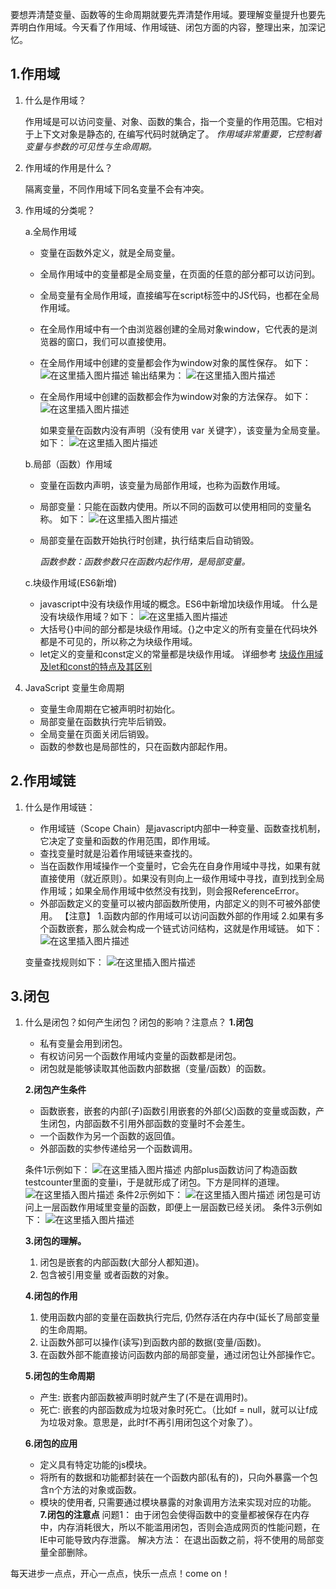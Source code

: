 要想弄清楚变量、函数等的生命周期就要先弄清楚作用域。要理解变量提升也要先弄明白作用域。今天看了作用域、作用域链、闭包方面的内容，整理出来，加深记忆。
## 1.作用域
 1. 什么是作用域？

	作用域是可以访问变量、对象、函数的集合，指一个变量的作用范围。它相对于上下文对象是静态的, 在编写代码时就确定了。
*作用域非常重要，它控制着变量与参数的可见性与生命周期。*

 2. 作用域的作用是什么？


	隔离变量，不同作用域下同名变量不会有冲突。

 3. 作用域的分类呢？

	a.全局作用域
	- 变量在函数外定义，就是全局变量。
	- 全局作用域中的变量都是全局变量，在页面的任意的部分都可以访问到。
	- 全局变量有全局作用域，直接编写在script标签中的JS代码，也都在全局作用域。
	- 在全局作用域中有一个由浏览器创建的全局对象window，它代表的是浏览器的窗口，我们可以直接使用。
	- 在全局作用域中创建的变量都会作为window对象的属性保存。
	如下：
	![在这里插入图片描述](https://img-blog.csdnimg.cn/20181204110859438.png?x-oss-process=image/watermark,type_ZmFuZ3poZW5naGVpdGk,shadow_10,text_aHR0cHM6Ly9ibG9nLmNzZG4ubmV0L3cxNDE4ODk5NTMy,size_16,color_FFFFFF,t_70)
	输出结果为：
	![在这里插入图片描述](https://img-blog.csdnimg.cn/20181204110929345.png)
	- 在全局作用域中创建的函数都会作为window对象的方法保存。
如下：
![在这里插入图片描述](https://img-blog.csdnimg.cn/20181204104310751.png?x-oss-process=image/watermark,type_ZmFuZ3poZW5naGVpdGk,shadow_10,text_aHR0cHM6Ly9ibG9nLmNzZG4ubmV0L3cxNDE4ODk5NTMy,size_16,color_FFFFFF,t_70)

		如果变量在函数内没有声明（没有使用 var 关键字），该变量为全局变量。
		如下：
	![在这里插入图片描述](https://img-blog.csdnimg.cn/20181204103401691.png?x-oss-process=image/watermark,type_ZmFuZ3poZW5naGVpdGk,shadow_10,text_aHR0cHM6Ly9ibG9nLmNzZG4ubmV0L3cxNDE4ODk5NTMy,size_16,color_FFFFFF,t_70)
	
	b.局部（函数）作用域
	
	- 变量在函数内声明，该变量为局部作用域，也称为函数作用域。
	- 局部变量：只能在函数内使用。所以不同的函数可以使用相同的变量名称。
	如下：
	![在这里插入图片描述](https://img-blog.csdnimg.cn/20181204110203403.png)
	- 局部变量在函数开始执行时创建，执行结束后自动销毁。

	
		*函数参数：函数参数只在函数内起作用，是局部变量。*
	
	c.块级作用域(ES6新增)
	- javascript中没有块级作用域的概念。ES6中新增加块级作用域。
	什么是没有块级作用域？如下：
	![在这里插入图片描述](https://img-blog.csdnimg.cn/20181205185039609.png)
	- 大括号{}中间的部分都是块级作用域。{}之中定义的所有变量在代码块外都是不可见的，所以称之为块级作用域。
	- let定义的变量和const定义的常量都是块级作用域。
	详细参考 [块级作用域及let和const的特点及其区别](https://blog.csdn.net/w1418899532/article/details/84717091)
	
	

 4. JavaScript 变量生命周期
	- 变量生命周期在它被声明时初始化。
	- 局部变量在函数执行完毕后销毁。
	- 全局变量在页面关闭后销毁。
	- 函数的参数也是局部性的，只在函数内部起作用。
	
## 2.作用域链
 1. 什么是作用域链：
	-  作用域链（Scope Chain）是javascript内部中一种变量、函数查找机制，它决定了变量和函数的作用范围，即作用域。
	-  查找变量时就是沿着作用域链来查找的。
	- 当在函数作用域操作一个变量时，它会先在自身作用域中寻找，如果有就直接使用（就近原则）。如果没有则向上一级作用域中寻找，直到找到全局作用域；如果全局作用域中依然没有找到，则会报ReferenceError。
	- 外部函数定义的变量可以被内部函数所使用，内部定义的则不可被外部使用。
【注意】
1.函数内部的作用域可以访问函数外部的作用域
2.如果有多个函数嵌套，那么就会构成一个链式访问结构，这就是作用域链。
 如下：
 ![在这里插入图片描述](https://img-blog.csdnimg.cn/20181204122653665.png?x-oss-process=image/watermark,type_ZmFuZ3poZW5naGVpdGk,shadow_10,text_aHR0cHM6Ly9ibG9nLmNzZG4ubmV0L3cxNDE4ODk5NTMy,size_16,color_FFFFFF,t_70)       
 
 	变量查找规则如下：
 	![在这里插入图片描述](https://img-blog.csdnimg.cn/20181204132224362.png?x-oss-process=image/watermark,type_ZmFuZ3poZW5naGVpdGk,shadow_10,text_aHR0cHM6Ly9ibG9nLmNzZG4ubmV0L3cxNDE4ODk5NTMy,size_16,color_FFFFFF,t_70)
 
 ## 3.闭包
 1. 什么是闭包？如何产生闭包？闭包的影响？注意点？
 **1.闭包**
 	- 私有变量会用到闭包。
 	- 有权访问另一个函数作用域内变量的函数都是闭包。
 	- 闭包就是能够读取其他函数内部数据（变量/函数）的函数。
 	
	**2.闭包产生条件**
	- 函数嵌套，嵌套的内部(子)函数引用嵌套的外部(父)函数的变量或函数，产生闭包，内部函数不引用外部函数的变量时不会差生。
	- 一个函数作为另一个函数的返回值。
	- 外部函数的实参传递给另一个函数调用。
 
 
	 条件1示例如下：
 ![在这里插入图片描述](https://img-blog.csdnimg.cn/20181204134947748.png)
 内部plus函数访问了构造函数testcounter里面的变量i，于是就形成了闭包。下方是同样的道理。
 ![在这里插入图片描述](https://img-blog.csdnimg.cn/20181204135547175.png?x-oss-process=image/watermark,type_ZmFuZ3poZW5naGVpdGk,shadow_10,text_aHR0cHM6Ly9ibG9nLmNzZG4ubmV0L3cxNDE4ODk5NTMy,size_16,color_FFFFFF,t_70)
条件2示例如下：
![在这里插入图片描述](https://img-blog.csdnimg.cn/20181204142439722.png?x-oss-process=image/watermark,type_ZmFuZ3poZW5naGVpdGk,shadow_10,text_aHR0cHM6Ly9ibG9nLmNzZG4ubmV0L3cxNDE4ODk5NTMy,size_16,color_FFFFFF,t_70)
闭包是可访问上一层函数作用域里变量的函数，即便上一层函数已经关闭。
条件3示例如下：
![在这里插入图片描述](https://img-blog.csdnimg.cn/2018120414352045.png)

	**3.闭包的理解。**
	1. 闭包是嵌套的内部函数(大部分人都知道)。
	2. 包含被引用变量 或者函数的对象。

	**4.闭包的作用**
	1. 使用函数内部的变量在函数执行完后, 仍然存活在内存中(延长了局部变量的生命周期。
	2. 让函数外部可以操作(读写)到函数内部的数据(变量/函数)。
	3. 在函数外部不能直接访问函数内部的局部变量，通过闭包让外部操作它。

	
	**5.闭包的生命周期**
	- 产生: 嵌套内部函数被声明时就产生了(不是在调用时)。
	- 死亡: 嵌套的内部函数成为垃圾对象时死亡。（比如f = null，就可以让f成为垃圾对象。意思是，此时f不再引用闭包这个对象了）。

	**6.闭包的应用**
	- 定义具有特定功能的js模块。
	- 将所有的数据和功能都封装在一个函数内部(私有的)，只向外暴露一个包含n个方法的对象或函数。
	- 模块的使用者, 只需要通过模块暴露的对象调用方法来实现对应的功能。
	**7.闭包的注意点**
	问题1：
	由于闭包会使得函数中的变量都被保存在内存中，内存消耗很大，所以不能滥用闭包，否则会造成网页的性能问题，在IE中可能导致内存泄露。
	解决方法：
	在退出函数之前，将不使用的局部变量全部删除。

		

每天进步一点点，开心一点点，快乐一点点！come on！